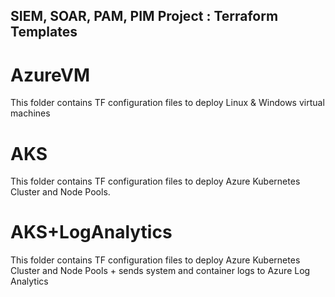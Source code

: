 ## SIEM, SOAR, PAM, PIM Project : Terraform Templates
# AzureVM
This folder contains TF configuration files to deploy Linux & Windows virtual machines

# AKS
This folder contains TF configuration files to deploy Azure Kubernetes Cluster and Node Pools.

# AKS+LogAnalytics
This folder contains TF configuration files to deploy Azure Kubernetes Cluster and Node Pools + sends system and container logs to Azure Log Analytics
